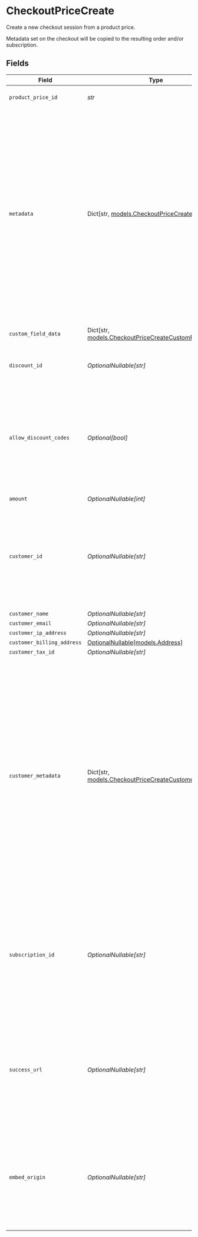 # CheckoutPriceCreate

Create a new checkout session from a product price.

Metadata set on the checkout will be copied
to the resulting order and/or subscription.


## Fields

| Field                                                                                                                                                                                                                                                                                                                                  | Type                                                                                                                                                                                                                                                                                                                                   | Required                                                                                                                                                                                                                                                                                                                               | Description                                                                                                                                                                                                                                                                                                                            |
| -------------------------------------------------------------------------------------------------------------------------------------------------------------------------------------------------------------------------------------------------------------------------------------------------------------------------------------- | -------------------------------------------------------------------------------------------------------------------------------------------------------------------------------------------------------------------------------------------------------------------------------------------------------------------------------------- | -------------------------------------------------------------------------------------------------------------------------------------------------------------------------------------------------------------------------------------------------------------------------------------------------------------------------------------- | -------------------------------------------------------------------------------------------------------------------------------------------------------------------------------------------------------------------------------------------------------------------------------------------------------------------------------------- |
| `product_price_id`                                                                                                                                                                                                                                                                                                                     | *str*                                                                                                                                                                                                                                                                                                                                  | :heavy_check_mark:                                                                                                                                                                                                                                                                                                                     | ID of the product price to checkout.                                                                                                                                                                                                                                                                                                   |
| `metadata`                                                                                                                                                                                                                                                                                                                             | Dict[str, [models.CheckoutPriceCreateMetadata](../models/checkoutpricecreatemetadata.md)]                                                                                                                                                                                                                                              | :heavy_minus_sign:                                                                                                                                                                                                                                                                                                                     | Key-value object allowing you to store additional information.<br/><br/>The key must be a string with a maximum length of **40 characters**.<br/>The value must be either:<br/><br/>* A string with a maximum length of **500 characters**<br/>* An integer<br/>* A boolean<br/><br/>You can store up to **50 key-value pairs**.       |
| `custom_field_data`                                                                                                                                                                                                                                                                                                                    | Dict[str, [models.CheckoutPriceCreateCustomFieldData](../models/checkoutpricecreatecustomfielddata.md)]                                                                                                                                                                                                                                | :heavy_minus_sign:                                                                                                                                                                                                                                                                                                                     | Key-value object storing custom field values.                                                                                                                                                                                                                                                                                          |
| `discount_id`                                                                                                                                                                                                                                                                                                                          | *OptionalNullable[str]*                                                                                                                                                                                                                                                                                                                | :heavy_minus_sign:                                                                                                                                                                                                                                                                                                                     | ID of the discount to apply to the checkout.                                                                                                                                                                                                                                                                                           |
| `allow_discount_codes`                                                                                                                                                                                                                                                                                                                 | *Optional[bool]*                                                                                                                                                                                                                                                                                                                       | :heavy_minus_sign:                                                                                                                                                                                                                                                                                                                     | Whether to allow the customer to apply discount codes. If you apply a discount through `discount_id`, it'll still be applied, but the customer won't be able to change it.                                                                                                                                                             |
| `amount`                                                                                                                                                                                                                                                                                                                               | *OptionalNullable[int]*                                                                                                                                                                                                                                                                                                                | :heavy_minus_sign:                                                                                                                                                                                                                                                                                                                     | N/A                                                                                                                                                                                                                                                                                                                                    |
| `customer_id`                                                                                                                                                                                                                                                                                                                          | *OptionalNullable[str]*                                                                                                                                                                                                                                                                                                                | :heavy_minus_sign:                                                                                                                                                                                                                                                                                                                     | ID of an existing customer in the organization. The customer data will be pre-filled in the checkout form. The resulting order will be linked to this customer.                                                                                                                                                                        |
| `customer_name`                                                                                                                                                                                                                                                                                                                        | *OptionalNullable[str]*                                                                                                                                                                                                                                                                                                                | :heavy_minus_sign:                                                                                                                                                                                                                                                                                                                     | N/A                                                                                                                                                                                                                                                                                                                                    |
| `customer_email`                                                                                                                                                                                                                                                                                                                       | *OptionalNullable[str]*                                                                                                                                                                                                                                                                                                                | :heavy_minus_sign:                                                                                                                                                                                                                                                                                                                     | N/A                                                                                                                                                                                                                                                                                                                                    |
| `customer_ip_address`                                                                                                                                                                                                                                                                                                                  | *OptionalNullable[str]*                                                                                                                                                                                                                                                                                                                | :heavy_minus_sign:                                                                                                                                                                                                                                                                                                                     | N/A                                                                                                                                                                                                                                                                                                                                    |
| `customer_billing_address`                                                                                                                                                                                                                                                                                                             | [OptionalNullable[models.Address]](../models/address.md)                                                                                                                                                                                                                                                                               | :heavy_minus_sign:                                                                                                                                                                                                                                                                                                                     | N/A                                                                                                                                                                                                                                                                                                                                    |
| `customer_tax_id`                                                                                                                                                                                                                                                                                                                      | *OptionalNullable[str]*                                                                                                                                                                                                                                                                                                                | :heavy_minus_sign:                                                                                                                                                                                                                                                                                                                     | N/A                                                                                                                                                                                                                                                                                                                                    |
| `customer_metadata`                                                                                                                                                                                                                                                                                                                    | Dict[str, [models.CheckoutPriceCreateCustomerMetadata](../models/checkoutpricecreatecustomermetadata.md)]                                                                                                                                                                                                                              | :heavy_minus_sign:                                                                                                                                                                                                                                                                                                                     | Key-value object allowing you to store additional information that'll be copied to the created customer.<br/><br/>The key must be a string with a maximum length of **40 characters**.<br/>The value must be either:<br/><br/>* A string with a maximum length of **500 characters**<br/>* An integer<br/>* A boolean<br/><br/>You can store up to **50 key-value pairs**. |
| `subscription_id`                                                                                                                                                                                                                                                                                                                      | *OptionalNullable[str]*                                                                                                                                                                                                                                                                                                                | :heavy_minus_sign:                                                                                                                                                                                                                                                                                                                     | ID of a subscription to upgrade. It must be on a free pricing. If checkout is successful, metadata set on this checkout will be copied to the subscription, and existing keys will be overwritten.                                                                                                                                     |
| `success_url`                                                                                                                                                                                                                                                                                                                          | *OptionalNullable[str]*                                                                                                                                                                                                                                                                                                                | :heavy_minus_sign:                                                                                                                                                                                                                                                                                                                     | URL where the customer will be redirected after a successful payment.You can add the `checkout_id={CHECKOUT_ID}` query parameter to retrieve the checkout session id.                                                                                                                                                                  |
| `embed_origin`                                                                                                                                                                                                                                                                                                                         | *OptionalNullable[str]*                                                                                                                                                                                                                                                                                                                | :heavy_minus_sign:                                                                                                                                                                                                                                                                                                                     | If you plan to embed the checkout session, set this to the Origin of the embedding page. It'll allow the Polar iframe to communicate with the parent page.                                                                                                                                                                             |